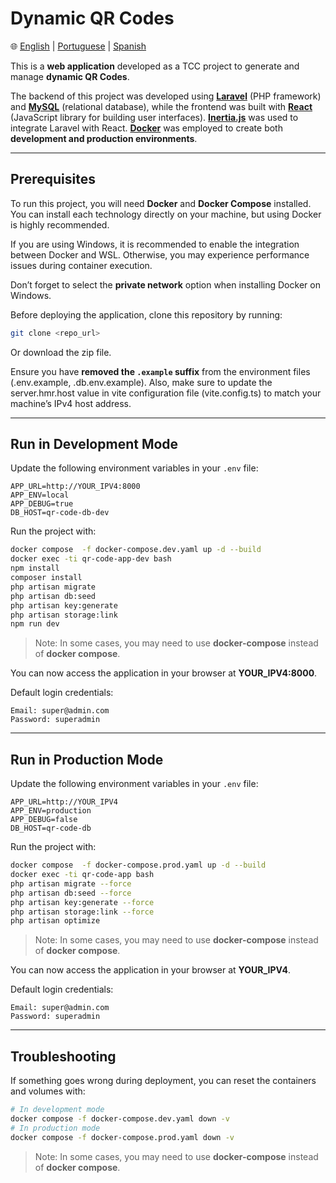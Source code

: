 # Dynamic QR Codes

🌐 [English](README.md) | [Portuguese](README.pt.md) | [Spanish](README.es.md)

This is a **web application** developed as a TCC project to generate and manage **dynamic QR Codes**.

The backend of this project was developed using **[Laravel](https://laravel.com/)** (PHP framework) and **[MySQL](https://www.mysql.com/)** (relational database), while the frontend was built with **[React](https://reactjs.org/)** (JavaScript library for building user interfaces). **[Inertia.js](https://inertiajs.com/)** was used to integrate Laravel with React. **[Docker](https://www.docker.com/)** was employed to create both **development and production environments**.

---

## Prerequisites

To run this project, you will need **Docker** and **Docker Compose** installed. You can install each technology directly on your machine, but using Docker is highly recommended.

If you are using Windows, it is recommended to enable the integration between Docker and WSL. Otherwise, you may experience performance issues during container execution.

Don’t forget to select the **private network** option when installing Docker on Windows.

Before deploying the application, clone this repository by running:

```bash
git clone <repo_url>
```

Or download the zip file.

Ensure you have **removed the `.example` suffix** from the environment files (.env.example, .db.env.example). Also, make sure to update the server.hmr.host value in vite configuration file (vite.config.ts) to match your machine’s IPv4 host address.

---

## Run in Development Mode

Update the following environment variables in your `.env` file:

```env
APP_URL=http://YOUR_IPV4:8000
APP_ENV=local
APP_DEBUG=true
DB_HOST=qr-code-db-dev
```

Run the project with:

```bash
docker compose  -f docker-compose.dev.yaml up -d --build
docker exec -ti qr-code-app-dev bash
npm install
composer install
php artisan migrate
php artisan db:seed
php artisan key:generate
php artisan storage:link
npm run dev
```

> Note: In some cases, you may need to use **docker-compose** instead of **docker compose**.

You can now access the application in your browser at **YOUR\_IPV4:8000**.

Default login credentials:

    Email: super@admin.com
    Password: superadmin

---

## Run in Production Mode

Update the following environment variables in your `.env` file:

```env
APP_URL=http://YOUR_IPV4
APP_ENV=production
APP_DEBUG=false
DB_HOST=qr-code-db
```

Run the project with:

```bash
docker compose  -f docker-compose.prod.yaml up -d --build
docker exec -ti qr-code-app bash
php artisan migrate --force
php artisan db:seed --force
php artisan key:generate --force
php artisan storage:link --force
php artisan optimize
```

> Note: In some cases, you may need to use **docker-compose** instead of **docker compose**.

You can now access the application in your browser at **YOUR\_IPV4**.

Default login credentials:

    Email: super@admin.com
    Password: superadmin

---

## Troubleshooting

If something goes wrong during deployment, you can reset the containers and volumes with:

```bash
# In development mode
docker compose -f docker-compose.dev.yaml down -v
# In production mode
docker compose -f docker-compose.prod.yaml down -v
```

> Note: In some cases, you may need to use **docker-compose** instead of **docker compose**.
